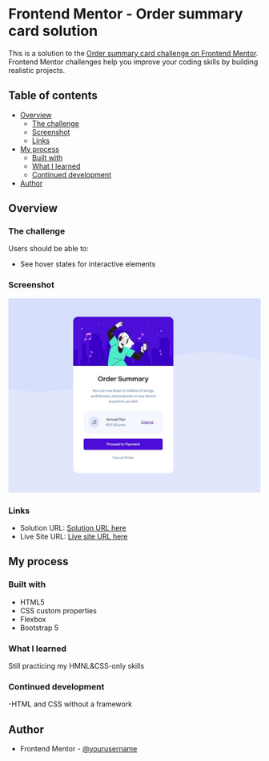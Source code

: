# Frontend Mentor - Order summary card solution

This is a solution to the [Order summary card challenge on Frontend Mentor](https://www.frontendmentor.io/challenges/order-summary-component-QlPmajDUj). Frontend Mentor challenges help you improve your coding skills by building realistic projects.

## Table of contents

- [Overview](#overview)
  - [The challenge](#the-challenge)
  - [Screenshot](#screenshot)
  - [Links](#links)
- [My process](#my-process)
  - [Built with](#built-with)
  - [What I learned](#what-i-learned)
  - [Continued development](#continued-development)
- [Author](#author)

## Overview

### The challenge

Users should be able to:

- See hover states for interactive elements

### Screenshot

![Final](./screenshot.jpg)

### Links

- Solution URL: [Solution URL here](https://github.com/ArteiusWorkshop/FM-product-preview-card-component)
- Live Site URL: [Live site URL here](https://arteiusworkshop.github.io/FM-product-preview-card-component/)

## My process

### Built with

- HTML5
- CSS custom properties
- Flexbox
- Bootstrap 5

### What I learned

Still practicing my HMNL&CSS-only skills

### Continued development

-HTML and CSS without a framework

## Author

- Frontend Mentor - [@yourusername](https://www.frontendmentor.io/profile/ArteiusWasTaken)
